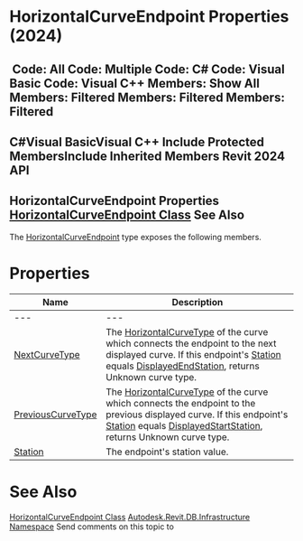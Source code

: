 # HorizontalCurveEndpoint Properties (2024)

﻿
 Code: All Code: Multiple Code: C# Code: Visual Basic Code: Visual C++  Members: Show All Members: Filtered Members: Filtered Members: Filtered   
---  
C#Visual BasicVisual C++
Include Protected MembersInclude Inherited Members
Revit 2024 API  
---  
HorizontalCurveEndpoint Properties  
[HorizontalCurveEndpoint Class](6bb869f5-c44f-4b94-9a73-7fccdc5f47ef.md "HorizontalCurveEndpoint Class") See Also  
---  
The [HorizontalCurveEndpoint](6bb869f5-c44f-4b94-9a73-7fccdc5f47ef.md "HorizontalCurveEndpoint Class") type exposes the following members.
# Properties
| Name | Description |
| --- | --- |
| --- | --- | --- |
| [NextCurveType](74945c50-caf1-14cc-4223-bfe4f6c8e9b8.md "NextCurveType Property") | The [HorizontalCurveType](786ce1c0-79de-428d-136f-265dc4cffe78.md "HorizontalCurveType Enumeration") of the curve which connects the endpoint to the next displayed curve. If this endpoint's [Station](e587e77b-0484-2f28-d9e4-d3fea9998bd7.md "Station Property") equals [DisplayedEndStation](cfde7e75-8057-a6d2-4493-428a035af8e0.md "DisplayedEndStation Property"), returns Unknown curve type. |
| [PreviousCurveType](4d79042a-d186-d559-87f2-f34e0652a31c.md "PreviousCurveType Property") | The [HorizontalCurveType](786ce1c0-79de-428d-136f-265dc4cffe78.md "HorizontalCurveType Enumeration") of the curve which connects the endpoint to the previous displayed curve. If this endpoint's [Station](e587e77b-0484-2f28-d9e4-d3fea9998bd7.md "Station Property") equals [DisplayedStartStation](0a17ad4e-4a52-a955-c1af-882e2123bf49.md "DisplayedStartStation Property"), returns Unknown curve type. |
| [Station](e587e77b-0484-2f28-d9e4-d3fea9998bd7.md "Station Property") | The endpoint's station value. |

# See Also
[HorizontalCurveEndpoint Class](6bb869f5-c44f-4b94-9a73-7fccdc5f47ef.md "HorizontalCurveEndpoint Class")
[Autodesk.Revit.DB.Infrastructure Namespace](cedea963-42a0-acf8-0f0e-5477c4212ae9.md "Autodesk.Revit.DB.Infrastructure Namespace")
Send comments on this topic to 